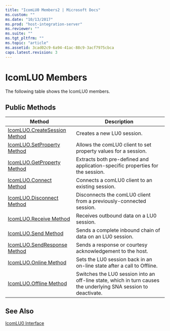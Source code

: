 ```yaml
---
title: "IcomLU0 Members2 | Microsoft Docs"
ms.custom: ""
ms.date: "10/13/2017"
ms.prod: "host-integration-server"
ms.reviewer: ""
ms.suite: ""
ms.tgt_pltfrm: ""
ms.topic: "article"
ms.assetid: 3cad02c9-6a94-41ac-88c9-3acf7975cbca
caps.latest.revision: 3
---
```

# IcomLU0 Members
The following table shows the IcomLU0 members.  
  
## Public Methods  
  
|Method|Description|  
|------------|-----------------|  
|[IcomLUO.CreateSession Method](../core/icomluo-createsession-method.md)|Creates a new LU0 session.|  
|[IcomLUO.SetProperty Method](../core/icomluo-setproperty-method.md)|Allows the comLU0 client to set property values for a session.|  
|[IcomLUO.GetProperty Method](../core/icomluo-getproperty-method.md)|Extracts both pre-defined and application-specific properties for the session.|  
|[IcomLUO.Connect Method](../core/icomluo-connect-method.md)|Connects a comLU0 client to an existing session.|  
|[IcomLUO.Disconnect Method](../core/icomluo-disconnect-method.md)|Disconnects the comLU0 client from a previously-connected session.|  
|[IcomLUO.Receive Method](../core/icomluo-receive-method.md)|Receives outbound data on a LU0 session.|  
|[IcomLUO.Send Method](../core/icomluo-send-method.md)|Sends a complete inbound chain of data on an LU0 session.|  
|[IcomLUO.SendResponse Method](../core/icomluo-sendresponse-method.md)|Sends a response or courtesy acknowledgement to the host.|  
|[IcomLUO.Online Method](../core/icomluo-online-method.md)|Sets the LU0 session back in an on-line state after a call to Offline.|  
|[IcomLUO.Offline Method](../core/icomluo-offline-method.md)|Switches the LU0 session into an off-line state, which in turn causes the underlying SNA session to deactivate.|  
  
## See Also  
 [IcomLU0 Interface](../core/icomlu0-interface.md)